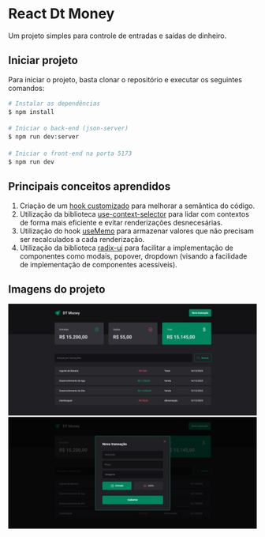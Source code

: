 # React Dt Money
Um projeto simples para controle de entradas e saídas de dinheiro.
## Iniciar projeto
Para iniciar o projeto, basta clonar o repositório e executar os seguintes comandos:
```bash
# Instalar as dependências
$ npm install

# Iniciar o back-end (json-server)
$ npm run dev:server

# Iniciar o front-end na porta 5173
$ npm run dev
```
## Principais conceitos aprendidos
1. Criação de um [hook customizado](https://github.com/brayan-jordan/react-dt-money/blob/master/src/hooks/useSummary.ts) para melhorar a semântica do código.
2. Utilização da biblioteca [use-context-selector](https://www.npmjs.com/package/use-context-selector) para lidar com contextos de forma mais eficiente e evitar renderizações desnecesárias.
3. Utilização do hook [useMemo](https://react.dev/reference/react) para armazenar valores que não precisam ser recalculados a cada renderização.
4. Utilização da biblioteca [radix-ui](https://www.radix-ui.com/) para facilitar a implementação de componentes como modais, popover, dropdown (visando a facilidade de implementação de componentes acessíveis).
   
## Imagens do projeto
![Imagem da home](https://github.com/brayan-jordan/react-dt-money/blob/master/docs/home.png)
![Imagem do modal de criação de nova transação](https://github.com/brayan-jordan/react-dt-money/blob/master/docs/new-transaction.png)